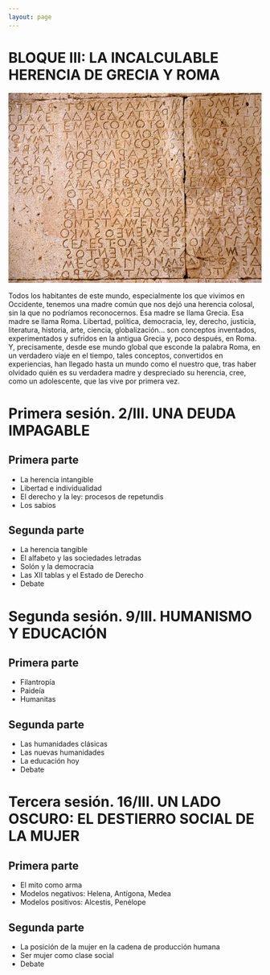 ```yaml
---
layout: page
---
```


BLOQUE III: LA INCALCULABLE HERENCIA DE GRECIA Y ROMA
=====================================================

![Imagen](/assets/images/3.jpg "Titulo")

Todos los habitantes de este mundo, especialmente los que vivimos en Occidente, tenemos una madre común que nos dejó una herencia colosal, sin la que no podríamos reconocernos. Esa madre se llama Grecia. Esa madre se llama Roma. Libertad, política, democracia, ley, derecho, justicia, literatura, historia, arte, ciencia, globalización... son conceptos inventados, experimentados y sufridos en la antigua Grecia y, poco después, en Roma. Y, precisamente, desde ese mundo global que esconde la palabra Roma, en un verdadero viaje en el tiempo, tales conceptos, convertidos en experiencias, han llegado hasta un mundo como el nuestro que, tras haber olvidado quién es su verdadera madre y despreciado su herencia, cree, como un adolescente, que las vive por primera vez.




# Primera sesión. 2/III. UNA DEUDA IMPAGABLE

## Primera parte
* La herencia intangible
* Libertad e individualidad
* El derecho y la ley: procesos de repetundis
* Los sabios

## Segunda parte
* La herencia tangible
* El alfabeto y las sociedades letradas
* Solón y la democracia
* Las XII tablas y el Estado de Derecho
* Debate

# Segunda sesión. 9/III. HUMANISMO Y EDUCACIÓN
## Primera parte
* Filantropía
* Paideía
* Humanitas

## Segunda parte
* Las humanidades clásicas
* Las nuevas humanidades
* La educación hoy
* Debate

# Tercera sesión. 16/III. UN LADO OSCURO: EL DESTIERRO SOCIAL DE LA MUJER

## Primera parte
* El mito como arma
* Modelos negativos: Helena, Antígona, Medea
* Modelos positivos: Alcestis, Penélope

## Segunda parte
* La posición de la mujer en la cadena de producción humana
* Ser mujer como clase social
* Debate
